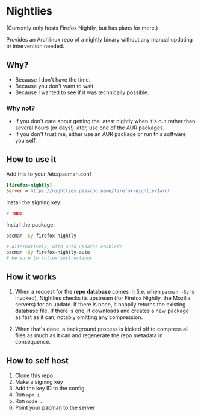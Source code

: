 # Nightlies

(Currently only hosts Firefox Nightly, but has plans for more.)

Provides an Archlinux repo of a nightly binary without any manual updating or intervention needed.


## Why?

- Because I don't have the time.
- Because you don't want to wait.
- Because I wanted to see if it was technically possible.

### Why not?

- If you don't care about getting the latest nightly when it's out rather than several hours (or days!) later, use one of the AUR packages.
- If you don't trust me, either use an AUR package or run this software yourself.


## How to use it

Add this to your /etc/pacman.conf

```ini
[firefox-nightly]
Server = https://nightlies.passcod.name/firefox-nightly/$arch
```

Install the signing key:

```bash
# TODO
```

Install the package:

```bash
pacman -Sy firefox-nightly

# Alternatively, with auto-updates enabled:
pacman -Sy firefox-nightly-auto
# be sure to follow instructions
```


## How it works

1. When a request for the **repo database** comes in (i.e. when `pacman -Sy` is
   invoked), Nightlies checks its upstream (for Firefox Nightly, the Mozilla
   servers) for an update. If there is none, it happily returns the existing
   database file. If there is one, it downloads and creates a new package as
   fast as it can, notably omitting any compression.

2. When that's done, a background process is kicked off to compress all files
   as much as it can and regenerate the repo metadata in consequence.


## How to self host

1. Clone this repo
2. Make a signing key
3. Add the key ID to the config
4. Run `npm i`
5. Run `node .`
6. Point your pacman to the server

